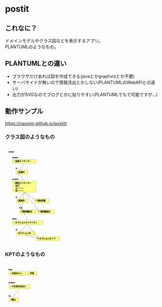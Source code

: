 # postit

## これなに？
ドメインモデルやクラス図などを表示するアプリ。  
PLANTUMLのようなもの。  

## PLANTUMLとの違い
- ブラウザだけあれば図を作成できる(javaとかgraphvizとか不要)
- サーバサイドが無いので情報流出とかしない(PLANTUMLのWebAPIとの違い)
- 出力がSVGなのでブログとかに貼りやすい(PLANTUMLでもで可能ですが...)

## 動作サンプル
https://naosim.github.io/postit/

### クラス図のようなもの
<svg xmlns="http://www.w3.org/2000/svg" id="svgCanvas" viewBox="0 0 1059 680">
  <defs>
    <style>
    #package-text-group {
      stroke:#333;
      dominant-baseline:text-before-edge;
    }
    #rect-group {
      stroke:#880;
      fill:#ff8
    }
    #text-group {
      stroke:#333;
      dominant-baseline:text-before-edge;
    }
    #line-group {
      stroke:#333;
      marker-end:url(#Triangle);
      fill:none;
      stroke-width:1;
    }
    </style>
    <marker id="Triangle" viewBox="0 0 10 10" refX="12" refY="5"
        markerWidth="6" markerHeight="6" orient="auto" fill="#333">
      <path d="M 0 0 L 10 5 L 0 10 z" />
    </marker>
  </defs>
  <g id="package-text-group"><text dx="24" dy="24" x="0" y="16" font-size="11">domain</text>
<text dx="24" dy="24" x="24" y="55" font-size="11">member</text>
<text dx="24" dy="24" x="48" y="130" font-size="11">vo</text>
<text dx="24" dy="24" x="24" y="205" font-size="11">contract</text>
<text dx="24" dy="24" x="48" y="328" font-size="11">vo</text>
<text dx="24" dy="24" x="72" y="403" font-size="11">term</text>
<text dx="24" dy="24" x="24" y="478" font-size="11">option</text>
<text dx="24" dy="24" x="48" y="553" font-size="11">vo</text></g>
  <g id="rect-group"><rect x="52" y="98" rx="3" ry="3" width="160" height="28" />
<rect x="76" y="173" rx="3" ry="3" width="80.125" height="28" />
<rect x="52" y="248" rx="3" ry="3" width="160" height="76" />
<rect x="76" y="371" rx="3" ry="3" width="80.125" height="28" />
<rect x="205.4375" y="371" rx="3" ry="3" width="96" height="28" />
<rect x="100" y="446" rx="3" ry="3" width="112" height="28" />
<rect x="225.3125" y="446" rx="3" ry="3" width="112" height="28" />
<rect x="52" y="521" rx="3" ry="3" width="208" height="28" />
<rect x="76" y="596" rx="3" ry="3" width="128.125" height="28" />
<rect x="217.4375" y="632" rx="3" ry="3" width="160" height="28" /></g>
  <g id="text-group"><text dx="4" x="52" y="92"><tspan x="52" dx="4" dy="12">・会員エンティティ</tspan></text>
<text dx="4" x="76" y="167"><tspan x="76" dx="4" dy="12">・会員ID</tspan></text>
<text dx="4" x="52" y="242"><tspan x="52" dx="4" dy="12">・契約エンティティ</tspan><tspan x="52" dx="19" dy="20">ほげ</tspan><tspan x="52" dx="19" dy="16">ふーーー</tspan><tspan x="52" dx="19" dy="16">ばーーー</tspan></text>
<text dx="4" x="76" y="365"><tspan x="76" dx="4" dy="12">・契約ID</tspan></text>
<text dx="4" x="205.4375" y="365"><tspan x="205.4375" dx="4" dy="12">・契約状態</tspan></text>
<text dx="4" x="100" y="440"><tspan x="100" dx="4" dy="12">・契約開始日</tspan></text>
<text dx="4" x="225.3125" y="440"><tspan x="225.3125" dx="4" dy="12">・契約開始日</tspan></text>
<text dx="4" x="52" y="515"><tspan x="52" dx="4" dy="12">・オプションエンティティ</tspan></text>
<text dx="4" x="76" y="590"><tspan x="76" dx="4" dy="12">・オプションID</tspan></text>
<text dx="4" x="217.4375" y="626"><tspan x="217.4375" dx="4" dy="12">・オプションタイプ</tspan></text></g>
  <g id="line-group"><polyline points="132,126 88,187"  />
<polyline points="132,324 88,385"  />
<polyline points="132,248 88,187"  />
<polyline points="132,324 217.4375,385"  />
<polyline points="132,324 112,460"  />
<polyline points="132,324 237.3125,460"  />
<polyline points="156,549 88,610"  />
<polyline points="156,521 88,385"  />
<polyline points="156,549 229.4375,646"  />
<polyline points="140.0625,624 229.4375,646"  /></g>
</svg>

### KPTのようなもの
<svg xmlns="http://www.w3.org/2000/svg" id="svgCanvas" viewBox="0 0 1059 289">
  <defs>
    <style>
    #package-text-group {
      stroke:#333;
      dominant-baseline:text-before-edge;
    }
    #rect-group {
      stroke:#880;
      fill:#ff8
    }
    #text-group {
      stroke:#333;
      dominant-baseline:text-before-edge;
    }
    #line-group {
      stroke:#333;
      marker-end:url(#Triangle);
      fill:none;
      stroke-width:1;
    }
    </style>
    <marker id="Triangle" viewBox="0 0 10 10" refX="12" refY="5"
        markerWidth="6" markerHeight="6" orient="auto" fill="#333">
      <path d="M 0 0 L 10 5 L 0 10 z" />
    </marker>
  </defs>
  <g id="package-text-group"><text dx="24" dy="24" x="0" y="16" font-size="11">keep</text>
<text dx="24" dy="24" x="0" y="107" font-size="11">problem</text>
<text dx="24" dy="24" x="0" y="198" font-size="11">try</text></g>
  <g id="rect-group"><rect x="28" y="59" rx="3" ry="3" width="112" height="28" />
<rect x="153.3125" y="59" rx="3" ry="3" width="64" height="28" />
<rect x="28" y="150" rx="3" ry="3" width="144" height="28" />
<rect x="28" y="241" rx="3" ry="3" width="64" height="28" /></g>
  <g id="text-group"><text dx="4" x="28" y="53"><tspan x="28" dx="4" dy="12">・天気がいい</tspan></text>
<text dx="4" x="153.3125" y="53"><tspan x="153.3125" dx="4" dy="12">・平和</tspan></text>
<text dx="4" x="28" y="144"><tspan x="28" dx="4" dy="12">・やる気が出ない</tspan></text>
<text dx="4" x="28" y="235"><tspan x="28" dx="4" dy="12">・帰る</tspan></text></g>
  <g id="line-group"><polyline points="100,178 40,255"  /></g>
</svg>